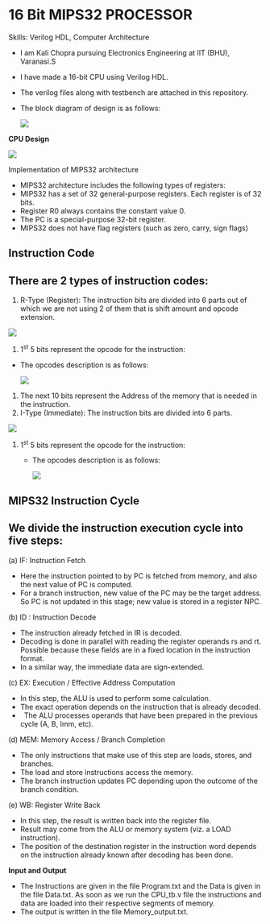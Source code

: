 # **16 Bit MIPS32 PROCESSOR**
Skills: Verilog HDL, Computer Architecture

- I am Kali Chopra pursuing Electronics Engineering at IIT (BHU), Varanasi.S
- I have made a 16-bit CPU using Verilog HDL.
- The verilog files along with testbench are attached in this repository.
- The block diagram of design is as follows:

  ![](Aspose.Words.234ca74f-f545-4d54-a5f7-b3e179e26ba5.001.png)

**CPU Design**

![](Aspose.Words.234ca74f-f545-4d54-a5f7-b3e179e26ba5.002.png)

Implementation of MIPS32 architecture 

- MIPS32 architecture includes the following types of registers: 
- MIPS32 has a set of 32 general-purpose registers.  Each register is of 32 bits.  
- Register R0 always contains the constant value 0.
- The PC is a special-purpose 32-bit register.
- MIPS32 does not have flag registers (such as zero, carry, sign flags)
## **Instruction Code**
## There are 2 types of instruction codes:
1. R-Type (Register): The instruction bits are divided into 6 parts out of which we are not using 2 of them that is shift amount and opcode extension.

![](Aspose.Words.234ca74f-f545-4d54-a5f7-b3e179e26ba5.003.png)

1. 1<sup>st</sup> 5 bits represent the opcode for the instruction:
- The opcodes description is as follows:

  ![](Aspose.Words.234ca74f-f545-4d54-a5f7-b3e179e26ba5.004.png)

1. The next 10 bits represent the Address of the memory that is needed in the instruction.
1. I-Type (Immediate): The instruction bits are divided into 6 parts.

![](Aspose.Words.234ca74f-f545-4d54-a5f7-b3e179e26ba5.005.png)

1. 1<sup>st</sup> 5 bits represent the opcode for the instruction:
   - The opcodes description is as follows:

     ![](Aspose.Words.234ca74f-f545-4d54-a5f7-b3e179e26ba5.006.png)
## **MIPS32 Instruction Cycle**
## We divide the instruction execution cycle into five steps:

(a) IF: Instruction Fetch

- Here the instruction pointed to by PC is fetched from memory, and also the next value of PC is computed.
- For a branch instruction, new value of the PC may be the target address. So PC is not updated in this stage; new value is stored in a register NPC.

(b) ID : Instruction Decode

- The instruction already fetched in IR is decoded.
- Decoding is done in parallel with reading the register operands rs and rt. Possible because these fields are in a fixed location in the instruction format.
- In a similar way, the immediate data are sign-extended.

(c) EX: Execution / Effective Address Computation

- In this step, the ALU is used to perform some calculation.
- The exact operation depends on the instruction that is already decoded.
- ` `The ALU processes operands that have been prepared in the previous cycle (A, B, Imm, etc).


(d) MEM: Memory Access / Branch Completion

- The only instructions that make use of this step are loads, stores, and branches.
- The load and store instructions access the memory.
- The branch instruction updates PC depending upon the outcome of the branch condition.

(e) WB: Register Write Back

- In this step, the result is written back into the register file.
- Result may come from the ALU or memory system (viz. a LOAD instruction).
- The position of the destination register in the instruction word depends on the instruction already known after decoding has been done.

**Input and Output**

- The Instructions are given in the file Program.txt and the Data is given in the file Data.txt. As soon as we run the CPU\_tb.v file the instructions and data are loaded into their respective segments of memory.
- The output is written in the file Memory\_output.txt.




